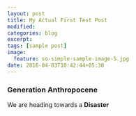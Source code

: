 ```yaml
---
layout: post
title: My Actual First Test Post
modified:
categories: blog
excerpt:
tags: [sample post]
image:
  feature: so-simple-sample-image-5.jpg
date: 2016-04-03T10:42:44+05:30
---
```


### Generation Anthropocene

We are heading towards a ****Disaster****
